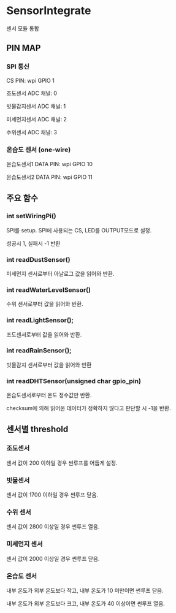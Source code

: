 # SensorIntegrate
센서 모듈 통합

## PIN MAP
### SPI 통신
CS PIN: wpi GPIO 1

조도센서 ADC 채널: 0

빗물감지센서 ADC 채널: 1

미세먼지센서 ADC 채널: 2

수위센서 ADC 채널: 3

### 온습도 센서 (one-wire)
온습도센서1 DATA PIN: wpi GPIO 10

온습도센서2 DATA PIN: wpi GPIO 11

## 주요 함수
### int setWiringPi()
SPI를 setup. SPI에 사용되는 CS, LED를 OUTPUT모드로 설정.

성공시 1, 실패시 -1 반환

### int readDustSensor()
미세먼지 센서로부터 아날로그 값을 읽어와 반환.

### int readWaterLevelSensor()
수위 센서로부터 값을 읽어와 반환.

### int readLightSensor();
조도센서로부터 값을 읽어와 반환.

### int readRainSensor();
빗물감지 센서로부터 값을 읽어와 반환

### int readDHTSensor(unsigned char gpio_pin)
온습도센서로부터 온도 정수값만 반환.

checksum에 의해 읽어온 데이터가 정확하지 않다고 판단할 시 -1을 반환.

## 센서별 threshold
### 조도센서
센서 값이 200 이하일 경우 썬루프를 어둡게 설정.

###  빗물센서
센서 값이 1700 이하일 경우 썬루프 닫음.

### 수위 센서 
센서 값이 2800 이상일 경우 썬루프 열음.

### 미세먼지 센서
센서 값이 2000 이상일 경우 썬루프 닫음.

### 온습도 센서
내부 온도가 외부 온도보다 작고, 내부 온도가 10 미만이면 썬루프 닫음.

내부 온도가 외부 온도보다 크고, 내부 온도가 40 이상이면 썬루프 열음.
